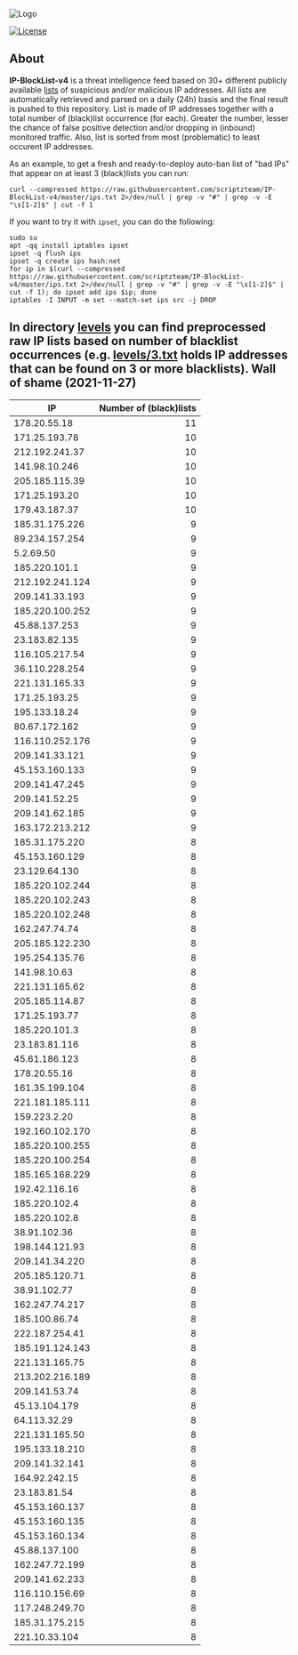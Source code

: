![Logo](https://i.imgur.com/PyKLAe7.png)

[![License](https://img.shields.io/badge/license-The_Unlicense-red.svg)](https://unlicense.org/)

About
----

**IP-BlockList-v4** is a threat intelligence feed based on 30+ different publicly available [lists](https://github.com/stamparm/maltrail) of suspicious and/or malicious IP addresses. All lists are automatically retrieved and parsed on a daily (24h) basis and the final result is pushed to this repository. List is made of IP addresses together with a total number of (black)list occurrence (for each). Greater the number, lesser the chance of false positive detection and/or dropping in (inbound) monitored traffic. Also, list is sorted from most (problematic) to least occurent IP addresses.

As an example, to get a fresh and ready-to-deploy auto-ban list of "bad IPs" that appear on at least 3 (black)lists you can run:

```
curl --compressed https://raw.githubusercontent.com/scriptzteam/IP-BlockList-v4/master/ips.txt 2>/dev/null | grep -v "#" | grep -v -E "\s[1-2]$" | cut -f 1
```

If you want to try it with `ipset`, you can do the following:

```
sudo su
apt -qq install iptables ipset
ipset -q flush ips
ipset -q create ips hash:net
for ip in $(curl --compressed https://raw.githubusercontent.com/scriptzteam/IP-BlockList-v4/master/ips.txt 2>/dev/null | grep -v "#" | grep -v -E "\s[1-2]$" | cut -f 1); do ipset add ips $ip; done
iptables -I INPUT -m set --match-set ips src -j DROP
```

In directory [levels](levels) you can find preprocessed raw IP lists based on number of blacklist occurrences (e.g. [levels/3.txt](levels/3.txt) holds IP addresses that can be found on 3 or more blacklists).
Wall of shame (2021-11-27)
----

|IP|Number of (black)lists|
|---|--:|
178.20.55.18|11
171.25.193.78|10
212.192.241.37|10
141.98.10.246|10
205.185.115.39|10
171.25.193.20|10
179.43.187.37|10
185.31.175.226|9
89.234.157.254|9
5.2.69.50|9
185.220.101.1|9
212.192.241.124|9
209.141.33.193|9
185.220.100.252|9
45.88.137.253|9
23.183.82.135|9
116.105.217.54|9
36.110.228.254|9
221.131.165.33|9
171.25.193.25|9
195.133.18.24|9
80.67.172.162|9
116.110.252.176|9
209.141.33.121|9
45.153.160.133|9
209.141.47.245|9
209.141.52.25|9
209.141.62.185|9
163.172.213.212|9
185.31.175.220|8
45.153.160.129|8
23.129.64.130|8
185.220.102.244|8
185.220.102.243|8
185.220.102.248|8
162.247.74.74|8
205.185.122.230|8
195.254.135.76|8
141.98.10.63|8
221.131.165.62|8
205.185.114.87|8
171.25.193.77|8
185.220.101.3|8
23.183.81.116|8
45.61.186.123|8
178.20.55.16|8
161.35.199.104|8
221.181.185.111|8
159.223.2.20|8
192.160.102.170|8
185.220.100.255|8
185.220.100.254|8
185.165.168.229|8
192.42.116.16|8
185.220.102.4|8
185.220.102.8|8
38.91.102.36|8
198.144.121.93|8
209.141.34.220|8
205.185.120.71|8
38.91.102.77|8
162.247.74.217|8
185.100.86.74|8
222.187.254.41|8
185.191.124.143|8
221.131.165.75|8
213.202.216.189|8
209.141.53.74|8
45.13.104.179|8
64.113.32.29|8
221.131.165.50|8
195.133.18.210|8
209.141.32.141|8
164.92.242.15|8
23.183.81.54|8
45.153.160.137|8
45.153.160.135|8
45.153.160.134|8
45.88.137.100|8
162.247.72.199|8
209.141.62.233|8
116.110.156.69|8
117.248.249.70|8
185.31.175.215|8
221.10.33.104|8
